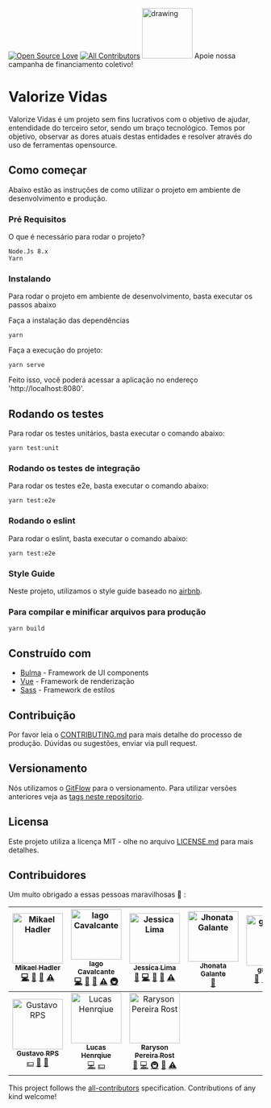 [![Open Source Love](https://badges.frapsoft.com/os/v1/open-source.png?v=103)](https://github.com/ellerbrock/open-source-badges/)
[![All Contributors](https://img.shields.io/badge/all_contributors-10-orange.svg?style=flat-square)](#contributors)
[<img src="https://apoia.se/img/logoRed.svg" alt="drawing" width="100"/>](http://apoia.se/valorizevidas) Apoie nossa campanha de financiamento coletivo!

# Valorize Vidas

Valorize Vidas é um projeto sem fins lucrativos com o objetivo de ajudar, entendidade do terceiro
setor, sendo um braço tecnológico. Temos por objetivo, observar as dores atuais destas
entidades e resolver através do uso de ferramentas opensource.

## Como começar

Abaixo estão as instruções de como utilizar o projeto em ambiente de desenvolvimento e produção.

### Pré Requisitos

O que é necessário para rodar o projeto?

```
Node.Js 8.x
Yarn
```

### Instalando

Para rodar o projeto em ambiente de desenvolvimento, basta executar os passos abaixo

Faça a instalação das dependências

```
yarn
```

Faça a execução do projeto:

```
yarn serve
```

Feito isso, você poderá acessar a aplicação no endereço 'http://localhost:8080'.

## Rodando os testes

Para rodar os testes unitários, basta executar o comando abaixo:

```
yarn test:unit
```

### Rodando os testes de integração

Para rodar os testes e2e, basta executar o comando abaixo:

```
yarn test:e2e
```

### Rodando o eslint

Para rodar o eslint, basta executar o comando abaixo:

```
yarn test:e2e
```

### Style Guide

Neste projeto, utilizamos o style guide baseado no [airbnb](https://github.com/airbnb/javascript).

### Para compilar e minificar arquivos para produção

```
yarn build
```

## Construído com

- [Bulma](https://bulma.io/) - Framework de UI components
- [Vue](https://vuejs.org/) - Framework de renderização
- [Sass](https://rometools.github.io/rome/) - Framework de estilos

## Contribuição

Por favor leia o [CONTRIBUTING.md](CONTRIBUTING.md) para mais detalhe do processo de produção. Dúvidas ou sugestões, enviar via pull request.

## Versionamento

Nós utilizamos o [GitFlow](https://medium.com/trainingcenter/utilizando-o-fluxo-git-flow-e63d5e0d5e04) para o versionamento. Para utilizar versões anteriores veja as [tags neste repositorio](https://github.com/valorizevidas/valorize-vidas/tags).

## Licensa

Este projeto utiliza a licença MIT - olhe no arquivo [LICENSE.md](LICENSE.md) para mais detalhes.

## Contribuidores

Um muito obrigado a essas pessoas maravilhosas :sparkling_heart: :

<!-- ALL-CONTRIBUTORS-LIST:START - Do not remove or modify this section -->
<!-- prettier-ignore -->
| [<img src="https://avatars1.githubusercontent.com/u/6784777?v=4" width="100px;" alt="Mikael Hadler"/><br /><sub><b>Mikael Hadler</b></sub>](http://mikaelhadler.com.br)<br />[💻](https://github.com/ValorizeVidas/valorize-vidas/commits?author=mikaelhadler "Code") [📖](https://github.com/ValorizeVidas/valorize-vidas/commits?author=mikaelhadler "Documentation") [👀](#review-mikaelhadler "Reviewed Pull Requests") [⚠️](https://github.com/ValorizeVidas/valorize-vidas/commits?author=mikaelhadler "Tests") | [<img src="https://avatars1.githubusercontent.com/u/5131187?v=4" width="100px;" alt="Iago Cavalcante"/><br /><sub><b>Iago Cavalcante</b></sub>](https://iagocavalcante.github.io)<br />[💻](https://github.com/ValorizeVidas/valorize-vidas/commits?author=iagocavalcante "Code") [📖](https://github.com/ValorizeVidas/valorize-vidas/commits?author=iagocavalcante "Documentation") [👀](#review-iagocavalcante "Reviewed Pull Requests") [⚠️](https://github.com/ValorizeVidas/valorize-vidas/commits?author=iagocavalcante "Tests") [🚇](#infra-iagocavalcante "Infrastructure (Hosting, Build-Tools, etc)") | [<img src="https://avatars1.githubusercontent.com/u/4023304?v=4" width="100px;" alt="Jessica Lima"/><br /><sub><b>Jessica Lima</b></sub>](https://github.com/jtlimo)<br />[💬](#question-jtlimo "Answering Questions") [💻](https://github.com/ValorizeVidas/valorize-vidas/commits?author=jtlimo "Code") [📖](https://github.com/ValorizeVidas/valorize-vidas/commits?author=jtlimo "Documentation") [👀](#review-jtlimo "Reviewed Pull Requests") [⚠️](https://github.com/ValorizeVidas/valorize-vidas/commits?author=jtlimo "Tests") | [<img src="https://avatars3.githubusercontent.com/u/16074925?v=4" width="100px;" alt="Jhonata Galante"/><br /><sub><b>Jhonata Galante</b></sub>](https://github.com/JhonGalante)<br />[📖](https://github.com/ValorizeVidas/valorize-vidas/commits?author=JhonGalante "Documentation") | [<img src="https://avatars3.githubusercontent.com/u/45898090?v=4" width="100px;" alt="gradaelli"/><br /><sub><b>gradaelli</b></sub>](https://github.com/gradaelli)<br />[💬](#question-gradaelli "Answering Questions") [🎨](#design-gradaelli "Design") [📖](https://github.com/ValorizeVidas/valorize-vidas/commits?author=gradaelli "Documentation") [🤔](#ideas-gradaelli "Ideas, Planning, & Feedback") [📢](#talk-gradaelli "Talks") | [<img src="https://avatars3.githubusercontent.com/u/18426794?v=4" width="100px;" alt="Gabriel Correia Gonçalves"/><br /><sub><b>Gabriel Correia Gonçalves</b></sub>](https://github.com/gabriel-cg)<br />[💻](https://github.com/ValorizeVidas/valorize-vidas/commits?author=gabriel-cg "Code") [🎨](#design-gabriel-cg "Design") [📖](https://github.com/ValorizeVidas/valorize-vidas/commits?author=gabriel-cg "Documentation") [📋](#eventOrganizing-gabriel-cg "Event Organizing") [🤔](#ideas-gabriel-cg "Ideas, Planning, & Feedback") | [<img src="https://avatars0.githubusercontent.com/u/30158643?v=4" width="100px;" alt="Amanda Yoshiizumi"/><br /><sub><b>Amanda Yoshiizumi</b></sub>](https://www.behance.net/amandayoshiizumi)<br />[🎨](#design-mandyellow "Design") [🤔](#ideas-mandyellow "Ideas, Planning, & Feedback") [📢](#talk-mandyellow "Talks") |
| :---: | :---: | :---: | :---: | :---: | :---: | :---: |
| [<img src="https://avatars3.githubusercontent.com/u/516827?v=4" width="100px;" alt="Gustavo RPS"/><br /><sub><b>Gustavo RPS</b></sub>](http://gustavorps.net)<br />[💵](#financial-GustavoRPS "Financial") [🤔](#ideas-GustavoRPS "Ideas, Planning, & Feedback") [👀](#review-GustavoRPS "Reviewed Pull Requests") | [<img src="https://avatars3.githubusercontent.com/u/7695608?v=4" width="100px;" alt="Lucas Henrqiue"/><br /><sub><b>Lucas Henrqiue</b></sub>](https://github.com/lhsazevedo)<br />[💻](https://github.com/ValorizeVidas/valorize-vidas/commits?author=lhsazevedo "Code") [💵](#financial-lhsazevedo "Financial") | [<img src="https://avatars2.githubusercontent.com/u/13910440?v=4" width="100px;" alt="Raryson Pereira Rost"/><br /><sub><b>Raryson Pereira Rost</b></sub>](https://github.com/raryson)<br />[🐛](https://github.com/ValorizeVidas/valorize-vidas/issues?q=author%3Araryson "Bug reports") [💻](https://github.com/ValorizeVidas/valorize-vidas/commits?author=raryson "Code") [🚇](#infra-raryson "Infrastructure (Hosting, Build-Tools, etc)") [🚧](#maintenance-raryson "Maintenance") [⚠️](https://github.com/ValorizeVidas/valorize-vidas/commits?author=raryson "Tests") |
<!-- ALL-CONTRIBUTORS-LIST:END -->

This project follows the [all-contributors](https://github.com/kentcdodds/all-contributors) specification. Contributions of any kind welcome!
